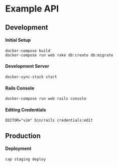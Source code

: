 
# Example API

## Development

#### Initial Setup
```
docker-compose build
docker-compose run web rake db:create db:migrate
```

#### Development Server
```
docker-sync-stack start
```

#### Rails Console
```
docker-compose run web rails console
```

#### Editing Credentials
```
EDITOR="vim" bin/rails credentials:edit
```


## Production

#### Deployment
```
cap staging deploy
```
